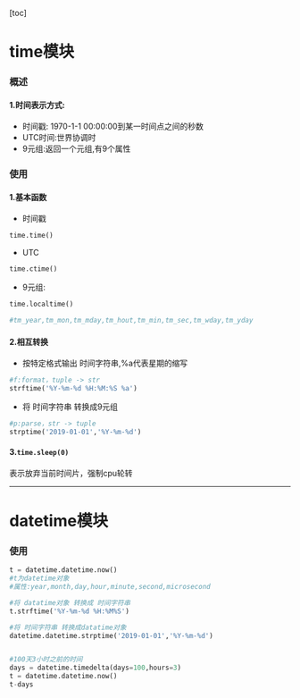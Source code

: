 [toc]
# time模块
### 概述
#### 1.时间表示方式:
* 时间戳: 1970-1-1 00:00:00到某一时间点之间的秒数
* UTC时间:世界协调时
* 9元组:返回一个元组,有9个属性

### 使用
#### 1.基本函数
* 时间戳
```python
time.time()
```
* UTC
```python
time.ctime()
```
* 9元组:
```python
time.localtime()   

#tm_year,tm_mon,tm_mday,tm_hout,tm_min,tm_sec,tm_wday,tm_yday
```

#### 2.相互转换
* 按特定格式输出 时间字符串,%a代表星期的缩写
```python
#f:format，tuple -> str
strftime('%Y-%m-%d %H:%M:%S %a')
```
* 将 时间字符串 转换成9元组
```python
#p:parse，str -> tuple
strptime('2019-01-01','%Y-%m-%d')
```

#### 3.`time.sleep(0)`
表示放弃当前时间片，强制cpu轮转

***

# datetime模块
### 使用
```python
t = datetime.datetime.now()    
#t为datetime对象
#属性:year,month,day,hour,minute,second,microsecond

#将 datatime对象 转换成 时间字符串
t.strftime('%Y-%m-%d %H:%M%S')  

#将 时间字符串 转换成datatime对象
datetime.datetime.strptime('2019-01-01','%Y-%m-%d')      


#100天3小时之前的时间
days = datetime.timedelta(days=100,hours=3)
t = datetime.datetime.now()
t-days
```
